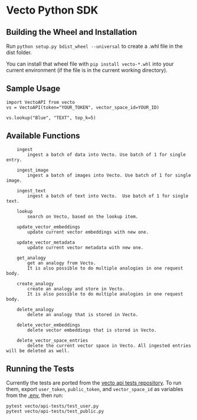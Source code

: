 # Vecto Python SDK

## Building the Wheel and Installation
Run `python setup.py bdist_wheel --universal` to create a .whl file in the dist folder.

You can install that wheel file with `pip install vecto-*.whl` into your current environment (if the file is in the current working directory).


    

## Sample Usage

```
import VectoAPI from vecto
vs = VectoAPI(token="YOUR_TOKEN", vector_space_id=YOUR_ID)

vs.lookup("Blue", "TEXT", top_k=5)
```

## Available Functions

```
    ingest
        ingest a batch of data into Vecto. Use batch of 1 for single entry.

    ingest_image
        ingest a batch of images into Vecto. Use batch of 1 for single image.
    
    ingest_text
        ingest a batch of text into Vecto.  Use batch of 1 for single text.
    
    lookup
        search on Vecto, based on the lookup item.
    
    update_vector_embeddings
        update current vector embeddings with new one.

    update_vector_metadata
        update current vector metadata with new one.

    get_analogy
        get an analogy from Vecto.
        It is also possible to do multiple analogies in one request body.
    
    create_analogy
        create an analogy and store in Vecto.
        It is also possible to do multiple analogies in one request body.
    
    delete_analogy
        delete an analogy that is stored in Vecto.

    delete_vector_embeddings
        delete vector embeddings that is stored in Vecto.

    delete_vector_space_entries
        delete the current vector space in Vecto. All ingested entries will be deleted as well.
```

## Running the Tests
Currently the tests are ported from the [vecto api tests repository](https://github.com/XpressAI/vecto-api-test). To run them, export `user_token`, `public_token`, and `vector_space_id` as variables from the [.env](https://github.com/XpressAI/vecto-api-test/blob/main/vecto_config.env), then run:
```
pytest vecto/api-tests/test_user.py
pytest vecto/api-tests/test_public.py
```
